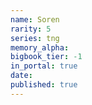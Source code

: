 ```yaml
---
name: Soren
rarity: 5
series: tng
memory_alpha:
bigbook_tier: -1
in_portal: true
date:
published: true
---
```



